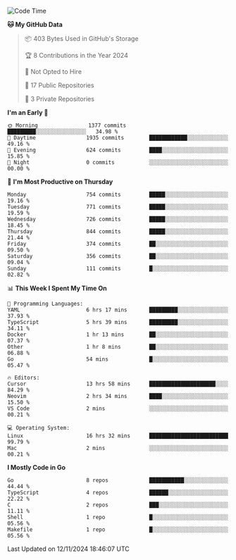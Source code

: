 <!--START_SECTION:waka-->
![Code Time](http://img.shields.io/badge/Code%20Time-944%20hrs%208%20mins-blue)

**🐱 My GitHub Data** 

> 📦 403 Bytes Used in GitHub's Storage 
 > 
> 🏆 8 Contributions in the Year 2024
 > 
> 🚫 Not Opted to Hire
 > 
> 📜 17 Public Repositories 
 > 
> 🔑 3 Private Repositories 
 > 
**I'm an Early 🐤** 

```text
🌞 Morning                1377 commits        █████████░░░░░░░░░░░░░░░░   34.98 % 
🌆 Daytime                1935 commits        ████████████░░░░░░░░░░░░░   49.16 % 
🌃 Evening                624 commits         ████░░░░░░░░░░░░░░░░░░░░░   15.85 % 
🌙 Night                  0 commits           ░░░░░░░░░░░░░░░░░░░░░░░░░   00.00 % 
```
📅 **I'm Most Productive on Thursday** 

```text
Monday                   754 commits         █████░░░░░░░░░░░░░░░░░░░░   19.16 % 
Tuesday                  771 commits         █████░░░░░░░░░░░░░░░░░░░░   19.59 % 
Wednesday                726 commits         █████░░░░░░░░░░░░░░░░░░░░   18.45 % 
Thursday                 844 commits         █████░░░░░░░░░░░░░░░░░░░░   21.44 % 
Friday                   374 commits         ██░░░░░░░░░░░░░░░░░░░░░░░   09.50 % 
Saturday                 356 commits         ██░░░░░░░░░░░░░░░░░░░░░░░   09.04 % 
Sunday                   111 commits         █░░░░░░░░░░░░░░░░░░░░░░░░   02.82 % 
```


📊 **This Week I Spent My Time On** 

```text
💬 Programming Languages: 
YAML                     6 hrs 17 mins       █████████░░░░░░░░░░░░░░░░   37.93 % 
TypeScript               5 hrs 39 mins       █████████░░░░░░░░░░░░░░░░   34.11 % 
Docker                   1 hr 13 mins        ██░░░░░░░░░░░░░░░░░░░░░░░   07.37 % 
Other                    1 hr 8 mins         ██░░░░░░░░░░░░░░░░░░░░░░░   06.88 % 
Go                       54 mins             █░░░░░░░░░░░░░░░░░░░░░░░░   05.47 % 

🔥 Editors: 
Cursor                   13 hrs 58 mins      █████████████████████░░░░   84.29 % 
Neovim                   2 hrs 34 mins       ████░░░░░░░░░░░░░░░░░░░░░   15.50 % 
VS Code                  2 mins              ░░░░░░░░░░░░░░░░░░░░░░░░░   00.21 % 

💻 Operating System: 
Linux                    16 hrs 32 mins      █████████████████████████   99.79 % 
Mac                      2 mins              ░░░░░░░░░░░░░░░░░░░░░░░░░   00.21 % 
```

**I Mostly Code in Go** 

```text
Go                       8 repos             ███████████░░░░░░░░░░░░░░   44.44 % 
TypeScript               4 repos             ██████░░░░░░░░░░░░░░░░░░░   22.22 % 
C                        2 repos             ███░░░░░░░░░░░░░░░░░░░░░░   11.11 % 
Shell                    1 repo              █░░░░░░░░░░░░░░░░░░░░░░░░   05.56 % 
Makefile                 1 repo              █░░░░░░░░░░░░░░░░░░░░░░░░   05.56 % 
```




 Last Updated on 12/11/2024 18:46:07 UTC
<!--END_SECTION:waka-->
